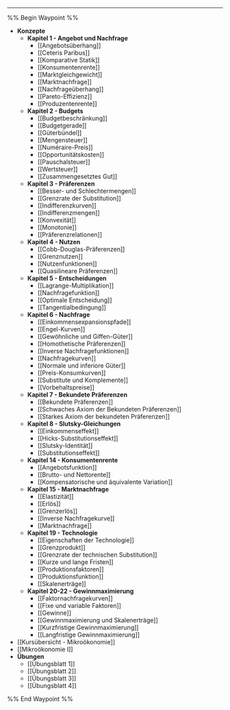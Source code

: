 ***

%% Begin Waypoint %%
- **Konzepte**
	- **Kapitel 1 - Angebot und Nachfrage**
		- [[Angebotsüberhang]]
		- [[Ceteris Paribus]]
		- [[Komparative Statik]]
		- [[Konsumentenrente]]
		- [[Marktgleichgewicht]]
		- [[Marktnachfrage]]
		- [[Nachfrageüberhang]]
		- [[Pareto-Effizienz]]
		- [[Produzentenrente]]
	- **Kapitel 2 - Budgets**
		- [[Budgetbeschränkung]]
		- [[Budgetgerade]]
		- [[Güterbündel]]
		- [[Mengensteuer]]
		- [[Numéraire-Preis]]
		- [[Opportunitätskosten]]
		- [[Pauschalsteuer]]
		- [[Wertsteuer]]
		- [[Zusammengesetztes Gut]]
	- **Kapitel 3 - Präferenzen**
		- [[Besser- und Schlechtermengen]]
		- [[Grenzrate der Substitution]]
		- [[Indifferenzkurven]]
		- [[Indifferenzmengen]]
		- [[Konvexität]]
		- [[Monotonie]]
		- [[Präferenzrelationen]]
	- **Kapitel 4 - Nutzen**
		- [[Cobb-Douglas-Präferenzen]]
		- [[Grenznutzen]]
		- [[Nutzenfunktionen]]
		- [[Quasilineare Präferenzen]]
	- **Kapitel 5 - Entscheidungen**
		- [[Lagrange-Multiplikation]]
		- [[Nachfragefunktion]]
		- [[Optimale Entscheidung]]
		- [[Tangentialbedingung]]
	- **Kapitel 6 - Nachfrage**
		- [[Einkommensexpansionspfade]]
		- [[Engel-Kurven]]
		- [[Gewöhnliche und Giffen-Güter]]
		- [[Homothetische Präferenzen]]
		- [[Inverse Nachfragefunktionen]]
		- [[Nachfragekurven]]
		- [[Normale und inferiore Güter]]
		- [[Preis-Konsumkurven]]
		- [[Substitute und Komplemente]]
		- [[Vorbehaltspreise]]
	- **Kapitel 7 - Bekundete Präferenzen**
		- [[Bekundete Präferenzen]]
		- [[Schwaches Axiom der Bekundeten Präferenzen]]
		- [[Starkes Axiom der bekundeten Präferenzen]]
	- **Kapitel 8 - Slutsky-Gleichungen**
		- [[Einkommenseffekt]]
		- [[Hicks-Substitutionseffekt]]
		- [[Slutsky-Identität]]
		- [[Substitutionseffekt]]
	- **Kapitel 14 - Konsumentenrente**
		- [[Angebotsfunktion]]
		- [[Brutto- und Nettorente]]
		- [[Kompensatorische und äquivalente Variation]]
	- **Kapitel 15 - Marktnachfrage**
		- [[Elastizität]]
		- [[Erlös]]
		- [[Grenzerlös]]
		- [[Inverse Nachfragekurve]]
		- [[Marktnachfrage]]
	- **Kapitel 19 - Technologie**
		- [[Eigenschaften der Technologie]]
		- [[Grenzprodukt]]
		- [[Grenzrate der technischen Substitution]]
		- [[Kurze und lange Fristen]]
		- [[Produktionsfaktoren]]
		- [[Produktionsfunktion]]
		- [[Skalenerträge]]
	- **Kapitel 20-22 - Gewinnmaximierung**
		- [[Faktornachfragekurven]]
		- [[Fixe und variable Faktoren]]
		- [[Gewinne]]
		- [[Gewinnmaximierung und Skalenerträge]]
		- [[Kurzfristige Gewinnmaximierung]]
		- [[Langfristige Gewinnmaximierung]]
- [[Kursübersicht - Mikroökonomie]]
- [[Mikroökonomie I]]
- **Übungen**
	- [[Übungsblatt 1]]
	- [[Übungsblatt 2]]
	- [[Übungsblatt 3]]
	- [[Übungsblatt 4]]

%% End Waypoint %%